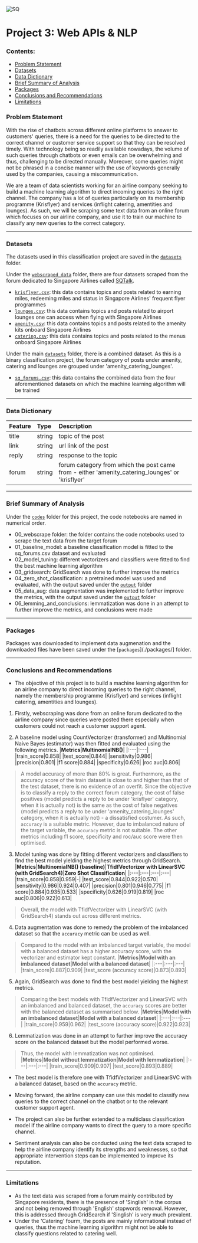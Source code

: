 ![SQ](https://dynaimage.cdn.cnn.com/cnn/q_auto,w_1070,c_fill,g_auto,h_602,ar_16:9/http%3A%2F%2Fcdn.cnn.com%2Fcnnnext%2Fdam%2Fassets%2F210101120248-4-singapore-airlines.jpg) 
# Project 3: Web APIs & NLP

### Contents:
- [Problem Statement](#Problem-Statement)
- [Datasets](#Datasets) 
- [Data Dictionary](#Data-Dictionary)
- [Brief Summary of Analysis](#Brief-Summary-of-Analysis)
- [Packages](#Packages)
- [Conclusions and Recommendations](#Conclusions-and-Recommendations)
- [Limitations](#Limitations)

### Problem Statement
With the rise of chatbots across different online platforms to answer to customers' queries, there is a need for the queries to be directed to the correct channel or customer service support so that they can be resolved timely. With technology being so readily available nowadays, the volume of such queries through chatbots or even emails can be overwhelming and thus, challenging to be directed manually. Moreover, some queries might not be phrased in a concise manner with the use of keywords generally used by the companies, causing a miscommunication.

We are a team of data scientists working for an airline company seeking to build a machine learning algorithm to direct incoming queries to the right channel. The company has a lot of queries particularly on its membership programme (Krisflyer) and services (inflight catering, amentities and lounges). As such, we will be scraping some text data from an online forum which focuses on our airline company, and use it to train our machine to classify any new queries to the correct category.

---

### Datasets
The datasets used in this classification project are saved in the [`datasets`](./datasets/) folder.

Under the [`webscraped_data`](./datasets/webscraped_data/) folder, there are four datasets scraped from the forum dedicated to Singapore Airlines called [SQTalk](http://www.sqtalk.com/forum/).
* [`krisflyer.csv`](./datasets/webscraped_data/krisflyer.csv): this data contains topics and posts related to earning miles, redeeming miles and status in Singapore Airlines' frequent flyer programmes
* [`lounges.csv`](./datasets/webscraped_data/lounges.csv/): this data contains topics and posts related to airport lounges one can access when flying with Singapore Airlines
* [`amenity.csv`](./datasets/webscraped_data/amenity.csv/): this data contains topics and posts related to the amenity kits onboard Singapore Airlines
* [`catering.csv`](./datasets/webscraped_data/catering.csv/): this data contains topics and posts related to the menus onboard Singapore Airlines

Under the main [`datasets`](./datasets/) folder, there is a combined dataset. As this is a binary classification project, the forum category of posts under amenity, catering and lounges are grouped under 'amenity_catering_lounges'.
* [`sq_forums.csv`](./datasets/sq_forums.csv/): this data contains the combined data from the four aforementioned datasets on which the machine learning algorithm will be trained

---

### Data Dictionary
|Feature|Type|Description|
|:---|:---|:---| 
|title|string|topic of the post|
|link|string|url link of the post|
|reply|string|response to the topic|
|forum|string|forum category from which the post came from - either 'amenity_catering_lounges' or 'krisflyer'

---

### Brief Summary of Analysis
Under the [`codes`](./codes/) folder for this project, the code notebooks are named in numerical order.
- 00_webscrape folder: the folder contains the code notebooks used to scrape the text data from the target forum
- 01_baseline_model: a baseline classification model is fitted to the sq_forums.csv dataset and evaluated
- 02_model_tuning: different vectorizers and classifiers were fitted to find the best machine learning algorithm
- 03_gridsearch: GridSearch was done to further improve the metrics
- 04_zero_shot_classification: a pretrained model was used and evaluated, with the output saved under the [`output`](./codes/output/) folder
- 05_data_aug: data augmentation was implemented to further improve the metrics, with the output saved under the [`output`](./codes/output/) folder
- 06_lemming_and_conclusions: lemmatization was done in an attempt to further improve the metrics, and conclusions were made

---

### Packages
Packages was downloaded to implement data augmenation and the downloaded files have been saved under the [`packages`](./packages/] folder.

---

### Conclusions and Recommendations
- The objective of this project is to build a machine learning algorithm for an airline company to direct incoming queries to the right channel, namely the membership programme (Krisflyer) and services (inflight catering, amentities and lounges). 

1. Firstly, webscraping was done from an online forum dedicated to the airline company since queries were posted there especially when customers could not reach a customer support agent.

2. A baseline model using CountVectorizer (transformer) and Multinomial Naive Bayes (estimator) was then fitted and evaluated using the following metrics.
|**Metrics**|**MultinomialNB()**|
|:---|:---|
|train_score|0.858|
|test_score|0.844|
|sensitivity|0.986|
|precision|0.801|
|f1 score|0.884|
|specificity|0.626|
|roc auc|0.806|
>A model accuracy of more than 80% is great. Furthermore, as the accuracy score of the train dataset is close to and higher than that of the test dataset, there is no evidence of an overfit. Since the objective is to classify a reply to the correct forum category, the cost of false positives (model predicts a reply to be under 'krisflyer' category, when it is actually not) is the same as the cost of false negatives (model predicts a reply to be under 'amenity_catering_lounges' category, when it is actually not) - a dissatisfied costumer. As such, `accuracy` is a suitable metric. However, due to imbalanced nature of the target variable, the `accuracy` metric is not suitable.
> The other metrics including f1 score, specificity and roc/auc score were then optimised.

3. Model tuning was done by fitting different vectorizers and classifiers to find the best model yielding the highest metrics through GridSearch. 
|**Metrics**|**MultinomialNB() (baseline)**|**TfidfVectorizer with LinearSVC (with GridSearch4)**|**Zero Shot Classification**|
|:---|:---|:---|:---|
|train_score|0.858|0.959|-|
|test_score|0.844|0.922|0.570|
|sensitivity|0.986|0.924|0.407|
|precision|0.801|0.946|0.775|
|f1 score|0.884|0.935|0.533|
|specificity|0.626|0.919|0.819|
|roc auc|0.806|0.922|0.613|
> Overall, the model with TfidfVectorizer with LinearSVC (with GridSearch4) stands out across different metrics.

4. Data augmentation was done to remedy the problem of the imbalanced dataset so that the `accuracy` metric can be used as well.
> Compared to the model with an imbalanced target variable, the model with a balanced dataset has a higher accuracy score, with the vectorizer and estimator kept constant.
|**Metrics**|**Model with an imbalanced dataset**|**Model with a balanced dataset**|
|:---|:---|:---|
|train_score|0.887|0.909|
|test_score (accuracy score)|0.873|0.893|

5. Again, GridSearch was done to find the best model yielding the highest metrics.
> Comparing the best models with TfidfVectorizer and LinearSVC with an imbalanced and balanced dataset, the `accuracy` scores are better with the balanced dataset as summarised below.
|**Metrics**|**Model with an imbalanced dataset**|**Model with a balanced dataset**|
|:---|:---|:---|
|train_score|0.959|0.962|
|test_score (accuracy score)|0.922|0.923|

6. Lemmatization was done in an attempt to further improve the accuracy score on the balanced dataset but the model performed worse.
> Thus, the model with lemmatization was not optimised.
|**Metrics**|**Model without lemmatization**|**Model with lemmatization**|
|:---|:---|:---|
|train_score|0.909|0.907|
|test_score|0.893|0.889|

- The best model is therefore one with TfidfVectorizer and LinearSVC with a balanced dataset, based on the `accuracy` metric.

- Moving forward, the airline company can use this model to classify new queries to the correct channel on the chatbot or to the relevant customer support agent.
- The project can also be further extended to a multiclass classification model if the airline company wants to direct the query to a more specific channel.
- Sentiment analysis can also be conducted using the text data scraped to help the airline company identify its strengths and weaknesses, so that appropriate intervention steps can be implemented to improve its reputation.

---

### Limitations
- As the text data was scraped from a forum mainly contributed by Singapore residents, there is the presence of 'Singlish' in the corpus and not being removed through 'English' stopwords removal. However, this is addressed through GridSearch if 'Singlish' is very much prevalent. 
- Under the 'Catering' fourm, the posts are mainly informational instead of queries, thus the machine learning algorithm might not be able to classify questions related to catering well.
